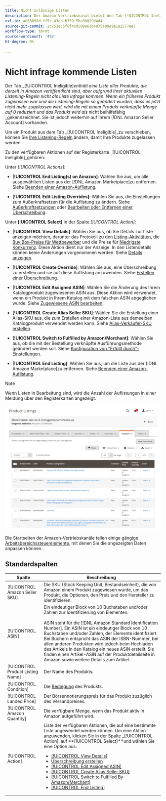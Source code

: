 ```yaml
---
title: Nicht zulässige Listen
description: Der Amazon-Vertriebskanal bietet den Tab [!UICONTROL Ineligible] , mit dem Sie Elemente verwalten können, die basierend auf Ihren aktuellen Listenregeln nicht als Liste gelten.
exl-id: ae63898d-ff5c-43eb-b759-5bc80829d4d4
source-git-commit: 2c753ec5f6f4cd509e61b4875e09e9a1a2577ee7
workflow-type: tm+mt
source-wordcount: '492'
ht-degree: 0%

---
```


# Nicht infrage kommende Listen

Der Tab _[!UICONTROL Ineligible]_enthält eine Liste aller Produkte, die derzeit in Amazon veröffentlicht sind, aber aufgrund Ihrer aktuellen Listening-Regeln nicht als Liste infrage kommen. Wenn ein früheres Produkt zugelassen war und die Listening-Regeln so geändert wurden, dass es jetzt nicht mehr zugelassen wird, wird die mit einem Produkt verknüpfte Menge auf 0 reduziert und das Produkt wird als_ nicht beihilfefähig _gekennzeichnet. Sie ist jedoch weiterhin auf Ihrem [!DNL Amazon Seller Account] vorhanden.

Um ein Produkt aus dem Tab _[!UICONTROL Ineligible]_zu verschieben, können Sie [Ihre Listening-Regeln](./listing-rules.md) ändern, damit Ihre Produkte zugelassen werden.

Zu den verfügbaren Aktionen auf der Registerkarte _[!UICONTROL Ineligible]_gehören:

Unter _[!UICONTROL Actions]_:

- **[!UICONTROL End Listing(s) on Amazon]**: Wählen Sie aus, um alle ausgewählten Listen aus der  [!DNL Amazon Marketplace]zu entfernen. Siehe [Beenden einer Amazon-Auflistung](./end-listings-manually.md).

- **[!UICONTROL Edit Listing Overrides]**: Wählen Sie aus, die Einstellungen zum Außerkraftsetzen für die Auflistung zu ändern. Siehe [Außerkraftsetzungen](./overrides.md) oder [Bearbeiten oder Entfernen einer Überschreibung](./creating-editing-overrides.md#edit-override-single-listing).

Unter **[!UICONTROL Select]** in der Spalte _[!UICONTROL Action]_:

- **[!UICONTROL View Details]**: Wählen Sie aus, ob Sie Details zur Liste anzeigen möchten, darunter das Protokoll zu den  [Listing-Aktivitäten](./product-listing-details.md#listing-activity-log), die  [Buy Box-Preise für Wettbewerber](./product-listing-details.md#buy-box-competitor-pricing) und die Preise für  [Niedrigste Konkurrenz](./product-listing-details.md#lowest-competitor-pricing). Diese Aktion dient nur der Anzeige. In den Listendetails können keine Änderungen vorgenommen werden. Siehe [Details anzeigen](./product-listing-details.md).

- **[!UICONTROL Create Override]**: Wählen Sie aus, eine Überschreibung zu erstellen und sie auf diese Auflistung anzuwenden. Siehe [Erstellen einer Überschreibung](./creating-editing-overrides.md).

- **[!UICONTROL Edit Assigned ASIN]**: Wählen Sie die Änderung des Ihrem Katalogprodukt zugewiesenen ASIN aus. Diese Aktion wird verwendet, wenn ein Produkt in Ihrem Katalog mit dem falschen ASIN abgeglichen wurde. Siehe [Zugewiesene ASIN bearbeiten](./edit-assigned-asin.md).

- **[!UICONTROL Create Alias Seller SKU]**: Wählen Sie die Erstellung einer Alias-SKU aus, die zum Erstellen einer Amazon-Liste aus demselben Katalogprodukt verwendet werden kann. Siehe [Alias-Verkäufer-SKU erstellen](./create-alias-seller-sku.md).

- **[!UICONTROL Switch to Fulfilled by Amazon/Merchant]**: Wählen Sie aus, ob die mit der Bestellung verknüpfte Ausführungsmethode geändert werden soll. Siehe [Konfiguration von &quot;Erfüllt durch&quot;-Einstellungen](./fulfilled-by.md#configure-fulfilled-by-settings).

- **[!UICONTROL End Listing]**: Wählen Sie aus, um die Liste aus der  [!DNL Amazon Marketplace]zu entfernen. Siehe [Beenden einer Amazon-Auflistung](./end-listings-manually.md).

>[!NOTE]
>Wenn Listen in Bearbeitung sind, wird die Anzahl der Auflistungen in einer Meldung über den Registerkarten angezeigt.

![Nicht infrage kommende Amazon-Listen](assets/amazon-ineligible-listings.png)

Die Startseiten der Amazon-Vertriebskanäle teilen einige gängige [Arbeitsbereichssteuerelemente](./workspace-controls.md), mit denen Sie die angezeigten Daten anpassen können.

## Standardspalten

| Spalte | Beschreibung |
|--- |--- |
| [!UICONTROL Amazon Seller SKU] | Die SKU (Stock Keeping Unit, Bestandseinheit), die von Amazon einem Produkt zugewiesen wurde, um das Produkt, die Optionen, den Preis und den Hersteller zu identifizieren. |
| [!UICONTROL ASIN] | Ein eindeutiger Block von 10 Buchstaben und/oder Zahlen zur Identifizierung von Elementen.<br><br>ASIN steht für die  [!DNL Amazon Standard Identification Number]. Ein ASIN ist ein eindeutiger Block von 10 Buchstaben und/oder Zahlen, der Elemente identifiziert. Bei Büchern entspricht das ASIN der ISBN-Nummer, bei allen anderen Produkten wird jedoch beim Hochladen des Artikels in den Katalog ein neues ASIN erstellt. Sie finden einen Artikel-ASIN auf der Produktdetailseite in Amazon sowie weitere Details zum Artikel. |
| [!UICONTROL Product Listing Name] | Der Name des Produkts. |
| [!UICONTROL Condition] | Die [Bedingung](./product-listing-condition.md) des Produkts. |
| [!UICONTROL Landed Price] | Der Börsennotierungspreis für das Produkt zuzüglich des Versandpreises. |
| [!UICONTROL Amazon Quantity] | Die verfügbare Menge, wenn das Produkt aktiv in Amazon aufgeführt wird. |
| [!UICONTROL Action] | Liste der verfügbaren Aktionen, die auf eine bestimmte Liste angewendet werden können. Um eine Aktion anzuwenden, klicken Sie in der Spalte _[!UICONTROL Action]_auf **[!UICONTROL Select]**und wählen Sie eine Option aus:<ul><li>[[!UICONTROL View Details]](./product-listing-details.md)</li><li>[Überschreibung erstellen](./creating-editing-overrides.md)</li><li>[[!UICONTROL Edit Assigned ASIN]](./edit-assigned-asin.md)</li><li>[[!UICONTROL Create Alias Seller SKU]](./create-alias-seller-sku.md#region-specific)</li><li>[[!UICONTROL Switch to Fulfilled By Amazon/Merchant]](./fulfilled-by.md#configure-fulfilled-by-settings)</li><li>[[!UICONTROL End Listing]](./end-listings-manually.md)</li></ul> |
